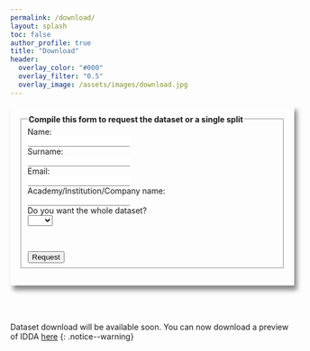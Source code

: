 ```yaml
---
permalink: /download/
layout: splash
toc: false
author_profile: true
title: "Download"
header:
  overlay_color: "#000"
  overlay_filter: "0.5"
  overlay_image: /assets/images/download.jpg
---
```


<script>
function myFunction() {
  var x = document.getElementById("mySelect").value;
  if (x == "yes"){
    document.getElementById("ifYes").style.display = "none";
  }else{
  document.getElementById("ifYes").style.display = "block";
  }
}
</script>

<div style="width:auto; margin: auto; padding: 16px; box-shadow: 5px 8px 8px #888888;">
<form action="mailto:someone@example.com" method="post" enctype="text/plain" style="background: none;">
  <fieldset>
    <legend><b>Compile this form to request the dataset or a single split</b><br></legend>
    <label for="fname">Name:</label><br>
    <input type="text" id="fname" style="border: none; border-bottom: 0.01em solid gray;" required><br>
    <label for="lname">Surname:</label><br>
    <input type="text" id="lname" style="border: none; border-bottom: 0.01em solid gray;" required><br>
    <label for="email">Email:</label><br>
    <input type="email" id="email" style="border: none; border-bottom: 0.01em solid gray;" required><br>
    <label for="company">Academy/Institution/Company name:</label><br>
    <input type="text" id="company" style="border: none; border-bottom: 0.01em solid gray;"><br>
    Do you want the whole dataset?<br>
    <select id="mySelect" onchange="myFunction();" required>
        <option value=""></option>
        <option value="yes">Yes</option>
        <option value="no">No</option>
    </select>
    <p id="demo"></p>
    <div id="ifYes" style="display: none;">
        <p>Create your own scenario</p>
        <div style="width:100%; height:100%;">
            <label for="towns">Town:</label>
            <select name="towns" required>
                <option value=""></option>
                <option value="town01">Town 01</option>
                <option value="town02">Town 02</option>
                <option value="town03">Town 03</option>
                <option value="town04">Town 04</option>
                <option value="town05">Town 05</option>
                <option value="town06">Town 06</option>
                <option value="town07">Town 07</option>
            </select>
            <br>
            <label for="weather">Weather and illumination condition:</label>
            <select name="weather" required>
                <option value=""></option>
                <option value="weather1">Clear Noon</option>
                <option value="weather2">Clear Sunset</option>
                <option value="weather3">Hard Rain Noon</option>
            </select>
            <br>
            <label for="viewpoint">Vehicle Viewpoint:</label>
            <select name="viewpoint" required>
                <option value=""></option>
                <option value="audi">Audi TT</option>
                <option value="mustang">Ford Mustang</option>
                <option value="jeep">Jeep Wrangler Rubicon</option>
                <option value="volkswagen">Volkswagen T2</option>
                <option value="bus">Bus</option>
            </select>
            <br>
        </div>
    </div>
    <p><br></p>
    <input type="submit" value="Request" class="btn--disabled"/>
  </fieldset>
</form>
</div>
<br>
<br>
<br>

Dataset download will be available soon. You can now download a preview of IDDA [here](www.prova.com)
{: .notice--warning}